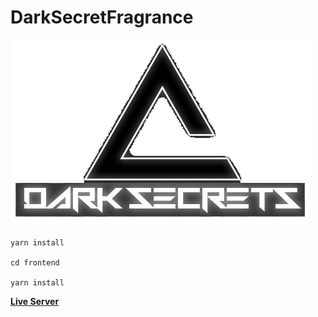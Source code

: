 # DarkSecretFragrance


![**Install Dependencies (frontend & backend)**](front-end/src/Res/LogoMain.png)
```
yarn install

cd frontend

yarn install
```
[**Live Server**](https://darksecretfragnrance.herokuapp.com/)
